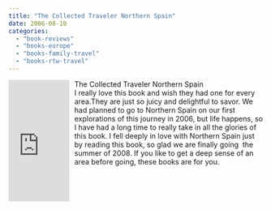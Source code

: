 ```yaml
---
title: "The Collected Traveler Northern Spain"
date: 2006-08-10
categories: 
  - "book-reviews"
  - "books-europe"
  - "books-family-travel"
  - "books-rtw-travel"
---
```


<iframe scrolling="no" frameborder="0" marginheight="0" marginwidth="0" src="http://rcm.amazon.com/e/cm?t=soultravelers-20&o=1&p=8&l=as1&asins=0609809784&fc1=000000&IS2=1&lt1=_blank&lc1=0000FF&bc1=000000&bg1=FFFFFF&f=ifr" style="width: 120px; height: 240px; margin-right: 10px; float: left; margin-bottom: 20px;"></iframe>

The Collected Traveler Northern Spain  
I really love this book and wish they had one for every area.They are just so juicy and delightful to savor. We had planned to go to Northern Spain on our first explorations of this journey in 2006, but life happens, so I have had a long time to really take in all the glories of this book. I fell deeply in love with Northern Spain just by reading this book, so glad we are finally going  the summer of 2008. If you like to get a deep sense of an area before going, these books are for you.
